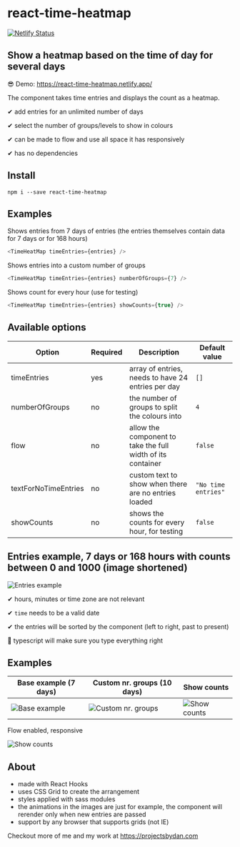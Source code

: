 # react-time-heatmap

[![Netlify Status](https://api.netlify.com/api/v1/badges/924b2f51-6e9a-4b3b-8cef-4195fffe6302/deploy-status)](https://app.netlify.com/sites/react-time-heatmap/deploys)

## Show a heatmap based on the time of day for several days

😎 Demo: https://react-time-heatmap.netlify.app/

The component takes time entries and displays the count as a heatmap.

✔ add entries for an unlimited number of days

✔ select the number of groups/levels to show in colours

✔ can be made to flow and use all space it has responsively

✔ has no dependencies

## Install

`npm i --save react-time-heatmap`

## Examples

Shows entries from 7 days of entries (the entries themselves contain data for 7 days or for 168 hours)

```typescript
<TimeHeatMap timeEntries={entries} />
```

Shows entries into a custom number of groups

```typescript
<TimeHeatMap timeEntries={entries} numberOfGroups={7} />
```

Shows count for every hour (use for testing)

```typescript
<TimeHeatMap timeEntries={entries} showCounts={true} />
```

## Available options

| Option               | Required | Description                                                 | Default value       |
| -------------------- | -------- | ----------------------------------------------------------- | ------------------- |
| timeEntries          | yes      | array of entries, needs to have 24 entries per day          | `[]`                |
| numberOfGroups       | no       | the number of groups to split the colours into              | `4`                 |
| flow                 | no       | allow the component to take the full width of its container | `false`             |
| textForNoTimeEntries | no       | custom text to show when there are no entries loaded        | `"No time entries"` |
| showCounts           | no       | shows the counts for every hour, for testing                | `false`             |

## Entries example, 7 days or 168 hours with counts between 0 and 1000 (image shortened)

![Entries example](https://react-time-heatmap-img.netlify.app/entries.png)

✔ hours, minutes or time zone are not relevant

✔ `time` needs to be a valid date

✔ the entries will be sorted by the component (left to right, past to present)

👏 typescript will make sure you type everything right

## Examples

| Base example (7 days)                                               | Custom nr. groups (10 days)                                               | Show counts                                                            |
| ------------------------------------------------------------------- | ------------------------------------------------------------------------- | ---------------------------------------------------------------------- |
| ![Base example](https://react-time-heatmap-img.netlify.app/7_4.gif) | ![Custom nr. groups](https://react-time-heatmap-img.netlify.app/10_7.gif) | ![Show counts](https://react-time-heatmap-img.netlify.app/numbers.gif) |

Flow enabled, responsive

![Show counts](https://react-time-heatmap-img.netlify.app/flow.gif)

## About

- made with React Hooks
- uses CSS Grid to create the arrangement
- styles applied with sass modules
- the animations in the images are just for example, the component will rerender only when new entries are passed
- support by any browser that supports grids (not IE)

Checkout more of me and my work at https://projectsbydan.com
